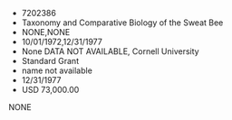 * 7202386
* Taxonomy and Comparative Biology of the Sweat Bee
* NONE,NONE
* 10/01/1972,12/31/1977
* None   DATA NOT AVAILABLE, Cornell University
* Standard Grant
*   name not available
* 12/31/1977
* USD 73,000.00

NONE